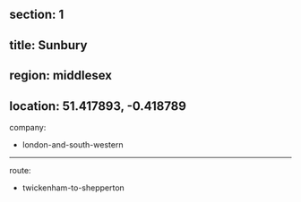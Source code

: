 section: 1
----
title: Sunbury
----
region: middlesex
----
location: 51.417893, -0.418789
----
company:
- london-and-south-western
----
route:
- twickenham-to-shepperton

